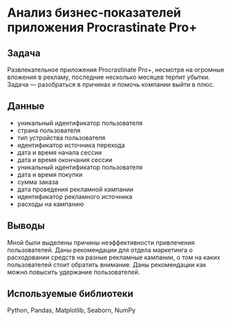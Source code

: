 # Анализ бизнес-показателей приложения Procrastinate Pro+

## Задача
Развлекательное приложения Procrastinate Pro+, несмотря на огромные вложения в рекламу, последние несколько месяцев терпит убытки. Задача — разобраться в причинах и помочь компании выйти в плюс. 
## Данные
- уникальный идентификатор пользователя
- страна пользователя
- тип устройства пользователя
- идентификатор источника перехода
- дата и время начала сессии
- дата и время окончания сессии
- уникальный идентификатор пользователя
- дата и время покупки
- сумма заказа
- дата проведения рекламной кампании
- идентификатор рекламного источника
- расходы на  кампанию

## Выводы
Мной были выделены причины неэффективности привлечения пользователей. Даны рекомендации для отдела маркетинга о  расходовании средств на разные рекламные кампании, о том на каких пользователей стоит обратить внимание. Даны рекомендации как можно повысить удержание пользователей.
## Используемые библиотеки
Python, Pandas, Matplotlib, Seaborn, NumPy
